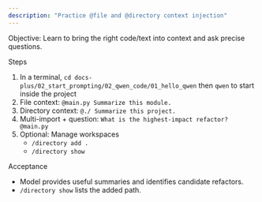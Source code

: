 ```yaml
---
description: "Practice @file and @directory context injection"
---
```


Objective: Learn to bring the right code/text into context and ask precise questions.

Steps
1. In a terminal, `cd docs-plus/02_start_prompting/02_qwen_code/01_hello_qwen` then `qwen` to start inside the project
2. File context: `@main.py Summarize this module.`
3. Directory context: `@./ Summarize this project.`
4. Multi-import + question: `What is the highest-impact refactor? @main.py`
5. Optional: Manage workspaces
   - `/directory add .`
   - `/directory show`

Acceptance
- Model provides useful summaries and identifies candidate refactors.
- `/directory show` lists the added path.



